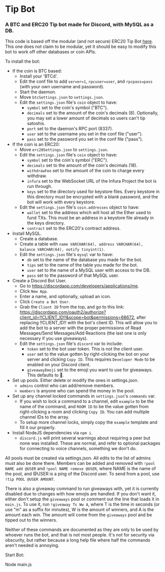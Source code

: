 # Tip Bot

### A BTC and ERC20 Tip bot made for Discord, with MySQL as a DB.

This code is based off the modular (and not secure) ERC20 Tip Bot [here](https://github.com/kayabaNerve/erc20-tip-bot-old-unsafe). This one does not claim to be modular, yet it should be easy to modify this bot to work off other databases or coin APIs.

To install the bot:
- If the coin is BTC based:
    - Install your 'BTCd'.
    - Edit the conf file to add `server=1`, `rpcuser=user`, and `rpcpass=pass` (with your own username and password).
    - Start the daemon.
    - Move `btcSettings.json` to `settings.json`.
    - Edit the `settings.json` file's `coin` object to have:
        - `symbol` set to the coin's symbol ("BTC").
        - `decimals` set to the amount of the coin's decimals (8). Optionally, you may set a lower amount of decimals so users can't tip satoshis.
        - `port` set to the daemon's RPC port (8337).
        - `user` set to the username you set in the conf file ("user").
        - `pass` set to the password you set in the conf file ("pass").
- If the coin is an ERC20:
    - Move `erc20Settings.json` to `settings.json`.
    - Edit the `settings.json` file's `coin` object to have:
        - `symbol` set to the coin's symbol ("ERC").
        - `decimals` set to the amount of the coin's decimals (18).
        - `withdrawFee` set to the amount of the coin to charge every withdraw.
        - `infura` set to the WebSocket URL of the Infura Project the bot is run through.
        - `keys` set to the directory used for keystore files. Every keystore in this directory must be encrypted with a blank password, and the bot will work with every keystore.
    - Edit the `settings.json` file's `coin.addresses` object to have:
        - `wallet` set to the address which will host all the Ether used to fund TXs. This must be an address in a keystore file already in the keys directory.
        - `contract` set to the ERC20's contract address.
- Install MySQL.
    - Create a database.
    - Create a table with `name VARCHAR(64), address VARCHAR(64), balance VARCHAR(64), notify tinyint(1)`.
    - Edit the `settings.json` file's `mysql` var to have:
        - `db` set to the name of the database you made for the bot.
        - `tips` set to the name of the table you made for the bot.
        - `user` set to the name of a MySQL user with access to the DB.
        - `pass` set to the password of that MySQL user.
- Create a Discord Bot User.
    - Go to https://discordapp.com/developers/applications/me.
    - Click `New App`.
    - Enter a name, and optionally, upload an icon.
    - Click `Create a Bot User`.
    - Grab the `Client ID` from the top, and go to this link: https://discordapp.com/oauth2/authorize?client_id=!!CLIENT_ID!!&scope=bot&permissions=68672, after replacing !!CLIENT_ID!! with the bot's client ID. This will allow you to add the bot to a server with the proper permissions of Read Messages/Send Messages/Add Reactions (the last one is only necessary if you use giveaways).
    - Edit the `settings.json` file's `discord` var to include:
        - `token` set to the bot user token. This is not the client user.
        - `user` set to the value gotten by right-clicking the bot on your server and clicking `Copy ID`. This requires `Developer Mode` to be enabled on your Discord client.
        - `giveawayEmoji` set to the emoji you want to use for giveaways. This defaults to :tada:.
- Set up pools. Either delete or modify the ones in settings.json.
    - `admins` control who can add/remove members.
    - `members` is anyone who can spend the money in the pool.
- Set up any channel locked commands in `settings.json`'s `commands` var.
    - If you wish to lock a command to a channel, edit `example` to be the name of the command, and `ROOM ID` to be the value gotten from right-clicking a room and clicking `Copy ID`. You can add multiple channel IDs to the array.
    - To setup more channel locks, simply copy the `example` template and fill it our properly.
- Install NodeJS dependencies via `npm i`.
    - `discord.js` will print several warnings about requiring a peer but none was installed. These are normal, and refer to optional packages for connecting to voice channels, something we don't do.

All pools must be created via settings.json. All edits to the list of admins must also be done there. Members can be added and removed with `!pool NAME add @USER` and `!pool NAME remove @USER`, where NAME is the name of the pool, and @USER is a ping of the Discord user. To send from a pool, use `!tip POOL @USER AMOUNT`.

There is also a giveaway command to run giveaways with, yet it is currently disabled due to changes with how emojis are handled. If you don't want it, either don't setup the `giveaways` pool or comment out the line that loads it in `main.js`. To use it, run `!giveaway Ts Ww A`, where T is the time in seconds (or use "m" as a suffix for minutes), W is the amount of winners, and A is the amount each win. The amount will come from the `giveaways` pool and be tipped out to the winners.

Neither of these commands are documented as they are only to be used by whoever runs the bot, and that is not most people. It's not for security via obscurity, but rather because a long help file where half the commands aren't needed is annoying.

Start Bot:

Node main.js
